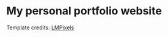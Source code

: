 # My personal portfolio website

Template credits: [LMPixels](https://themeforest.net/item/kerge-responsive-cv-resume-template/22583541)
